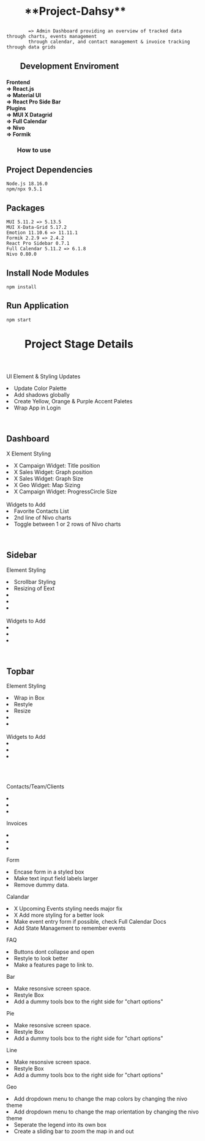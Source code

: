<h1>
<ul><b>
**Project-Dahsy**
</b></ul>
</h1>

###

            => Admin Dashboard providing an overview of tracked data through charts, events management 
            through calendar, and contact management & invoice tracking through data grids

<h2>
<ul><b>Development Enviroment</b></ul>
</h2>

<h4>
    Frontend<br>
        => React.js<br>
        => Material UI<br>
        => React Pro Side Bar<br>
    Plugins<br>
        => MUI X Datagrid<br>
        => Full Calendar<br>
        => Nivo<br>
        => Formik<br>
</h4>

<h3>
<ul><b>How to use</b></ul>
</h3>

## **Project Dependencies**

    Node.js 18.16.0
    npm/npx 9.5.1

## Packages

    MUI 5.11.2 => 5.13.5
    MUI X-Data-Grid 5.17.2
    Emotion 11.10.6 => 11.11.1
    Formik 2.2.9 => 2.4.2
    React Pro Sidebar 0.7.1
    Full Calendar 5.11.2 => 6.1.8
    Nivo 0.80.0

## Install Node Modules

    npm install

## Run Application

    npm start

<h1>
<ul><b>Project Stage Details</b></ul>
</h1>

<br>
<p>UI Element & Styling Updates<br>
    <list>
        <li>Update Color Palette</li>
        <li>Add shadows globally</li>
        <li>Create Yellow, Orange & Purple Accent Paletes</li>
        <li>Wrap App in Login</li>
    </list>
</p>
<br>
<h2>Dashboard</h2>
<p>X Element Styling<br>
    <list>
        <li>X Campaign Widget: Title position</li>
        <li>X Sales Widget: Graph position</li>
        <li>X Sales Widget: Graph Size</li>
        <li>X Geo Widget: Map Sizing</li>
        <li>X Campaign Widget: ProgressCircle Size</li>
    </list>
    <br>Widgets to Add<br>
    <list>
        <li>Favorite Contacts List</li>
        <li>2nd line of Nivo charts</li>
        <li>Toggle between 1 or 2 rows of Nivo charts</li>
    </list>
</p>
<br>
<h2>Sidebar</h2>
<p>Element Styling<br>
    <list>
        <li>Scrollbar Styling</li>
        <li>Resizing of Eext</li>
        <li></li>
        <li></li>
        <li></li>
    </list>
    <br>Widgets to Add<br>
    <list>
        <li></li>
        <li></li>
        <li></li>
    </list>
</p>
<br>
<h2>Topbar</h2>
<p>Element Styling<br>
    <list>
        <li>Wrap in Box</li>
        <li>Restyle</li>
        <li>Resize</li>
        <li></li>
        <li></li>
    </list>
    <br>Widgets to Add<br>
    <list>
        <li></li>
        <li></li>
        <li></li>
    </list>
</p>
<br>
<br>
<p>Contacts/Team/Clients<br>
    <list>
        <li></li>
        <li></li>
        <li></li>
    </list>
</p>
<p>Invoices<br>
    <list>
        <li></li>
        <li></li>
        <li></li>
    </list>
</p>
<p>Form<br>
    <list>
        <li>Encase form in a styled box</li>
        <li>Make text input field labels larger</li>
        <li>Remove dummy data.</li>
    </list>
</p>
<p>Calandar<br>
    <list>
        <li>X Upcoming Events styling needs major fix</li>
        <li>X Add more styling for a better look</li>
        <li>Make event entry form if possible, check Full Calendar Docs</li>
        <li>Add State Management to remember events</li>
    </list>
</p>
<p>FAQ<br>
    <list>
        <li>Buttons dont collapse and open</li>
        <li>Restyle to look better</li>
        <li>Make a features page to link to.</li>
    </list>
</p>
<p>Bar<br>
    <list>
        <li>Make resonsive screen space.</li>
        <li>Restyle Box</li>
        <li>Add a dummy tools box to the right side for "chart options"</li>
    </list>
</p>
<p>Pie<br>
    <list>
        <li>Make resonsive screen space.</li>
        <li>Restyle Box</li>
        <li>Add a dummy tools box to the right side for "chart options"</li>
    </list>
</p>
<p>Line<br>
    <list>
        <li>Make resonsive screen space.</li>
        <li>Restyle Box</li>
        <li>Add a dummy tools box to the right side for "chart options"</li>
    </list>
</p>
<p>Geo<br>
    <list>
        <li>Add dropdown menu to change the map colors by changing the nivo theme</li>
        <li>Add dropdown menu to change the map orientation by changing the nivo theme</li>
        <li>Seperate the legend into its own box</li>
        <li>Create a sliding bar to zoom the map in and out</li>
    </list>
</p>
